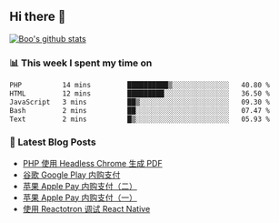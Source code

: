 ## Hi there 👋

[![Boo's github stats](https://github-readme-stats.vercel.app/api?username=0xAiKang)](https://github.com/anuraghazra/github-readme-stats)

<!-- [![Most Used Langs](https://github-readme-stats.vercel.app/api/top-langs/?username=0xAiKang)](https://github.com/anuraghazra/github-readme-stats) -->

### 📊 This week I spent my time on
<!--START_SECTION:waka-->

```txt
PHP          14 mins         ██████████▒░░░░░░░░░░░░░░   40.80 %
HTML         12 mins         █████████░░░░░░░░░░░░░░░░   36.50 %
JavaScript   3 mins          ██▒░░░░░░░░░░░░░░░░░░░░░░   09.30 %
Bash         2 mins          ██░░░░░░░░░░░░░░░░░░░░░░░   07.47 %
Text         2 mins          █▒░░░░░░░░░░░░░░░░░░░░░░░   05.93 %
```

<!--END_SECTION:waka-->

### 📕 Latest Blog Posts
<!-- BLOG-POST-LIST:START -->
- [PHP 使用 Headless Chrome 生成 PDF](https://www.0x2beace.com/php-uses-headless-chrome-to-generate-pdf/)
- [谷歌 Google Play 内购支付](https://www.0x2beace.com/google-in-app-purchase-payment/)
- [苹果 Apple Pay 内购支付（二）](https://www.0x2beace.com/apple-in-app-purchase-payment-2/)
- [苹果 Apple Pay 内购支付（一）](https://www.0x2beace.com/apple-in-app-purchase-payment-1/)
- [使用 Reactotron 调试 React Native](https://www.0x2beace.com/debug-react-native-using-reactotron/)
<!-- BLOG-POST-LIST:END -->

